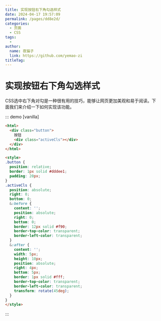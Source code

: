 ```yaml
---
title: 实现按钮右下角勾选样式
date: 2024-04-17 19:57:09
permalink: /pages/dd8e2d/
categories:
  - 页面
  - CSS
tags:
  - 
author: 
  name: 夜猫子
  link: https://github.com/yemao-zi
titleTag: 
---
```

# 实现按钮右下角勾选样式



CSS选中右下角对勾是一种很有用的技巧，能够让网页更加美观和易于阅读。下面我们来介绍一下如何实现该功能。

<!-- more -->




::: demo [vanilla]

```html
<html>
  <div class="button">
    按钮
    <div class="activeCls"></div>
  </div>
</html>

<style>
.button {
  position: relative;
  border: 1px solid #dddee1;
  padding: 20px;
}
.activeCls {
  position: absolute;
  right: 0;
  bottom: 0;
  &:before {
    content: '';
    position: absolute;
    right: 0;
    bottom: 0;
    border: 12px solid #f90;
    border-top-color: transparent;
    border-left-color: transparent;
  }
  &:after {
    content: '';
    width: 5px;
    height: 10px;
    position: absolute;
    right: 4px;
    bottom: 5px;
    border: 1px solid #fff;
    border-top-color: transparent;
    border-left-color: transparent;
    transform: rotate(45deg);
  }
}
</style>
```


:::